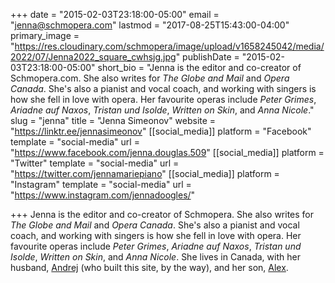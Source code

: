 +++
date = "2015-02-03T23:18:00-05:00"
email = "jenna@schmopera.com"
lastmod = "2017-08-25T15:43:00-04:00"
primary_image = "https://res.cloudinary.com/schmopera/image/upload/v1658245042/media/2022/07/Jenna2022_square_cwhsjg.jpg"
publishDate = "2015-02-03T23:18:00-05:00"
short_bio = "Jenna is the editor and co-creator of Schmopera.com. She also writes for _The Globe and Mail_ and _Opera Canada_. She's also a pianist and vocal coach, and working with singers is how she fell in love with opera. Her favourite operas include _Peter Grimes_, _Ariadne auf Naxos_, _Tristan und Isolde_, _Written on Skin_, and _Anna Nicole_."
slug = "jenna"
title = "Jenna Simeonov"
website = "https://linktr.ee/jennasimeonov"
[[social_media]]
platform = "Facebook"
template = "social-media"
url = "https://www.facebook.com/jenna.douglas.509"
[[social_media]]
platform = "Twitter"
template = "social-media"
url = "https://twitter.com/jennamariepiano"
[[social_media]]
platform = "Instagram"
template = "social-media"
url = "https://www.instagram.com/jennadoogles/"

+++
Jenna is the editor and co-creator of Schmopera. She also writes for _The Globe and Mail_ and _Opera Canada_. She's also a pianist and vocal coach, and working with singers is how she fell in love with opera. Her favourite operas include _Peter Grimes_, _Ariadne auf Naxos_, _Tristan und Isolde_, _Written on Skin_, and _Anna Nicole_. She lives in Canada, with her husband, [Andrej](https://www.instagram.com/drejmatic/) (who built this site, by the way), and her son, [Alex](https://www.instagram.com/jennadoogles/).